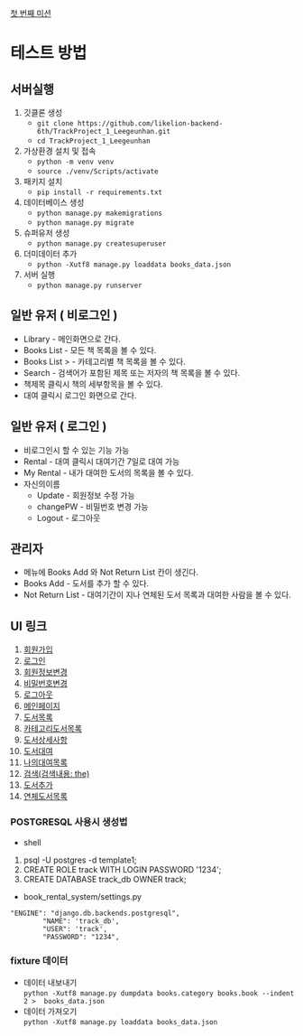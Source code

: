 [첫 번째 미션](https://likelion.notion.site/a39c371947944c3596655245392dc905)

# 테스트 방법

## 서버실행
1. 깃클론 생성
   - `git clone https://github.com/likelion-backend-6th/TrackProject_1_Leegeunhan.git`
   - `cd TrackProject_1_Leegeunhan`
2. 가상환경 설치 및 접속 
    - `python -m venv venv`
    - `source ./venv/Scripts/activate`
3. 패키지 설치
    - `pip install -r requirements.txt`
4. 데이터베이스 생성
    - `python manage.py makemigrations`
    - `python manage.py migrate`
5. 슈퍼유저 생성
    - `python manage.py createsuperuser`
6. 더미데이터 추가
    - `python -Xutf8 manage.py loaddata books_data.json`
7. 서버 실행
    - `python manage.py runserver`

## 일반 유저 ( 비로그인 )
- Library - 메인화면으로 간다.
- Books List - 모든 책 목록을 볼 수 있다.
- Books List > - 카테고리별 책 목록을 볼 수 있다.
- Search - 검색어가 포함된 제목 또는 저자의 책 목록을 볼 수 있다.
- 책제목 클릭시 책의 세부항목을 볼 수 있다.
- 대여 클릭시 로그인 화면으로 간다.

## 일반 유저 ( 로그인 )
- 비로그인시 할 수 있는 기능 가능
- Rental - 대여 클릭시 대여기간 7일로 대여 가능
- My Rental - 내가 대여한 도서의 목록을 볼 수 있다.
- 자신의이름 
    - Update - 회원정보 수정 가능
    - changePW - 비밀번호 변경 가능
    - Logout - 로그아웃

## 관리자
- 메뉴에 Books Add 와 Not Return List 칸이 생긴다.
- Books Add - 도서를 추가 할 수 있다.
- Not Return List - 대여기간이 지나 연체된 도서 목록과 대여한 사람을 볼 수 있다.

## UI 링크
1. [회원가입](http://127.0.0.1:8000/accounts/register/)
2. [로그인](http://127.0.0.1:8000/accounts/login/)
3. [회원정보변경](http://127.0.0.1:8000/accounts/update/)
4. [비밀번호변경](http://127.0.0.1:8000/accounts/changePW/)
5. [로그아웃](http://127.0.0.1:8000/accounts/logout/)
6. [메인페이지](http://127.0.0.1:8000/)
7. [도서목록](http://127.0.0.1:8000/books/list/)
8. [카테고리도서목록](http://127.0.0.1:8000/books/list/1/)
9. [도서상세사항](http://127.0.0.1:8000/books/1/detail/)
10. [도서대여](http://127.0.0.1:8000/books/1/rent/)
11. [나의대여목록](http://127.0.0.1:8000/books/my_rentals/)
12. [검색(검색내용: the)](http://127.0.0.1:8000/books/search/?word=the)
13. [도서추가](http://127.0.0.1:8000/books/create/)
14. [연체도서목록](http://127.0.0.1:8000/books/return_books/)


### POSTGRESQL 사용시 생성법
- shell
1. psql -U postgres -d template1;
2. CREATE ROLE track WITH LOGIN PASSWORD '1234';
3. CREATE DATABASE track_db OWNER track;
- book_rental_system/settings.py
```
"ENGINE": "django.db.backends.postgresql",
        "NAME": 'track_db',
        "USER": 'track',
        "PASSWORD": "1234",
```

### fixture 데이터 
- 데이터 내보내기 <br>
`python -Xutf8 manage.py dumpdata books.category books.book --indent 2 >  books_data.json`
- 데이터 가져오기 <br>
`python -Xutf8 manage.py loaddata books_data.json`

